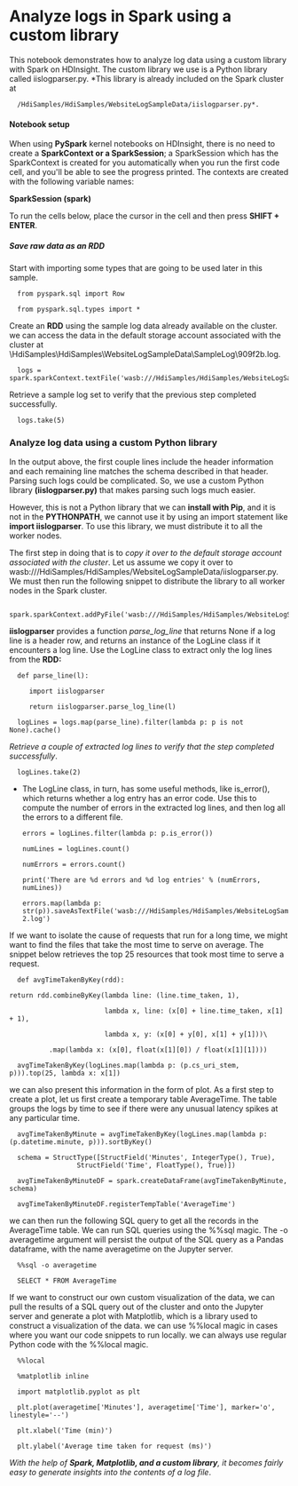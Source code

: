    # Analyze logs in Spark using a custom library

This notebook demonstrates how to analyze log data using a custom library with Spark on HDInsight. The custom library we use is a Python library called iislogparser.py. 
*This library is already included on the Spark cluster at 

      /HdiSamples/HdiSamples/WebsiteLogSampleData/iislogparser.py*.

   #### Notebook setup

When using __PySpark__ kernel notebooks on HDInsight, there is no need to create a __SparkContext or a SparkSession__; a SparkSession which has the SparkContext is created for you automatically when you run the first code cell, and you'll be able to see the progress printed. The contexts are created with the following variable names:

__SparkSession (spark)__

To run the cells below, place the cursor in the cell and then press **SHIFT + ENTER**.

   ##### Save raw data as an RDD

Start with importing some types that are going to be used later in this sample.

      from pyspark.sql import Row

      from pyspark.sql.types import *

Create an **RDD** using the sample log data already available on the cluster. we can access the data in the default storage account associated with the cluster at \HdiSamples\HdiSamples\WebsiteLogSampleData\SampleLog\909f2b.log.

      logs = spark.sparkContext.textFile('wasb:///HdiSamples/HdiSamples/WebsiteLogSampleData/SampleLog/909f2b.log')

Retrieve a sample log set to verify that the previous step completed successfully.

      logs.take(5)

   ### Analyze log data using a custom Python library

In the output above, the first couple lines include the header information and each remaining line matches the schema described in that header. Parsing such logs could be complicated. So, we use a custom Python library __(iislogparser.py)__ that makes parsing such logs much easier.

However, this is not a Python library that we can **install with Pip**, and it is not in the **PYTHONPATH**, we cannot use it by using an import statement like __import iislogparser__. To use this library, we must distribute it to all the worker nodes.

The first step in doing that is to *copy it over to the default storage account associated with the cluster*. Let us assume we copy it over to wasb:///HdiSamples/HdiSamples/WebsiteLogSampleData/iislogparser.py. We must then run the following snippet to distribute the library to all worker nodes in the Spark cluster.

      spark.sparkContext.addPyFile('wasb:///HdiSamples/HdiSamples/WebsiteLogSampleData/iislogparser.py')

__iislogparser__ provides a function *parse_log_line* that returns None if a log line is a header row, and returns an instance of the LogLine class if it encounters a log line. Use the LogLine class to extract only the log lines from the __RDD:__

      def parse_line(l):
    
         import iislogparser
    
         return iislogparser.parse_log_line(l)

      logLines = logs.map(parse_line).filter(lambda p: p is not None).cache()

*Retrieve a couple of extracted log lines to verify that the step completed successfully*.

      logLines.take(2)

* The LogLine class, in turn, has some useful methods, like is_error(), which returns whether a log entry has an error code. Use this to compute the number of errors in the extracted log lines, and then log all the errors to a different file.


      errors = logLines.filter(lambda p: p.is_error())

      numLines = logLines.count()

      numErrors = errors.count()

      print('There are %d errors and %d log entries' % (numErrors, numLines))

      errors.map(lambda p: str(p)).saveAsTextFile('wasb:///HdiSamples/HdiSamples/WebsiteLogSampleData/SampleLog/909f2b-2.log')

If we want to isolate the cause of requests that run for a long time, we might want to find the files that take the most time to serve on average. The snippet below retrieves the top 25 resources that took most time to serve a request.

      def avgTimeTakenByKey(rdd):
    
    return rdd.combineByKey(lambda line: (line.time_taken, 1),
                            
                            lambda x, line: (x[0] + line.time_taken, x[1] + 1),
                            
                            lambda x, y: (x[0] + y[0], x[1] + y[1]))\
              
              .map(lambda x: (x[0], float(x[1][0]) / float(x[1][1])))
    
      avgTimeTakenByKey(logLines.map(lambda p: (p.cs_uri_stem, p))).top(25, lambda x: x[1])

we can also present this information in the form of plot. As a first step to create a plot, let us first create a temporary table AverageTime. The table groups the logs by time to see if there were any unusual latency spikes at any particular time.

      avgTimeTakenByMinute = avgTimeTakenByKey(logLines.map(lambda p: (p.datetime.minute, p))).sortByKey()

      schema = StructType([StructField('Minutes', IntegerType(), True),
                     StructField('Time', FloatType(), True)])
                     
      avgTimeTakenByMinuteDF = spark.createDataFrame(avgTimeTakenByMinute, schema)

      avgTimeTakenByMinuteDF.registerTempTable('AverageTime')

we can then run the following SQL query to get all the records in the AverageTime table. We can run SQL queries using the %%sql magic. The -o averagetime argument will persist the output of the SQL query as a Pandas dataframe, with the name averagetime on the Jupyter server.

      %%sql -o averagetime

      SELECT * FROM AverageTime

If we want to construct our own custom visualization of the data, we can pull the results of a SQL query out of the cluster and onto the Jupyter server and generate a plot with Matplotlib, which is a library used to construct a visualization of the data. we can use %%local magic in cases where you want our code snippets to run locally. we can always use regular Python code with the %%local magic.

      %%local

      %matplotlib inline

      import matplotlib.pyplot as plt

      plt.plot(averagetime['Minutes'], averagetime['Time'], marker='o', linestyle='--')
      
      plt.xlabel('Time (min)')
      
      plt.ylabel('Average time taken for request (ms)')

*With the help of __Spark, Matplotlib, and a custom library__, it becomes fairly easy to generate insights into the contents of a log file*.

